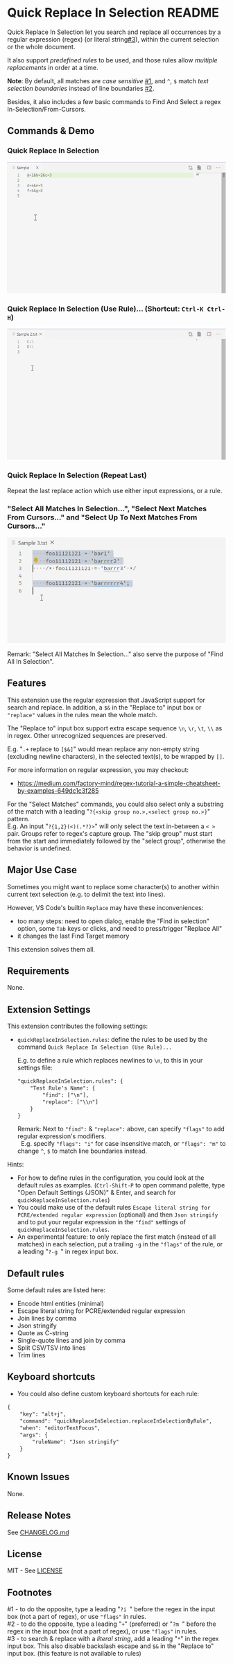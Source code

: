 # Quick Replace In Selection README

Quick Replace In Selection let you search and replace all occurrences by a regular expression (regex) (or literal string[#3](#footnote3)), within the current selection or the whole document.

It also support *predefined rules* to be used, and those rules allow *multiple replacements* in order at a time.

**Note**: By default, all matches are *case sensitive* [#1](#footnote1), and `^`, `$`  match *text selection boundaries* instead of line boundaries [#2](#footnote2).

Besides, it also includes a few basic commands to Find And Select a regex In-Selection/From-Cursors.

## Commands & Demo

### Quick Replace In Selection

![Quick Replace In Selection](https://github.com/johnnytemp/vscode-quick-replace-in-selection/raw/master/images/replaceInSelection.gif)

### Quick Replace In Selection (Use Rule)... (Shortcut: `Ctrl-K Ctrl-H`)

![Quick Replace In Selection (Use Rule)...](https://github.com/johnnytemp/vscode-quick-replace-in-selection/raw/master/images/replaceInSelectionByRule.gif)

### Quick Replace In Selection (Repeat Last)

Repeat the last replace action which use either input expressions, or a rule.

### "Select All Matches In Selection...", "Select Next Matches From Cursors..." and "Select Up To Next Matches From Cursors..."

![Select Matches In Selection or From Cursors](https://github.com/johnnytemp/vscode-quick-replace-in-selection/raw/master/images/selectInSelectionOrFromCursors.gif)

Remark: "Select All Matches In Selection..." also serve the purpose of "Find All In Selection".

## Features

This extension use the regular expression that JavaScript support for search and replace. In addition, a `$&` in the "Replace to" input box or `"replace"` values in the rules mean the whole match.

The "Replace to" input box support extra escape sequence `\n`, `\r`, `\t`, `\\` as in regex. Other unrecognized sequences are preserved.

E.g. "`.+` replace to `[$&]`" would mean replace any non-empty string (excluding newline characters), in the selected text(s), to be wrapped by `[]`.

For more information on regular expression, you may checkout:

- https://medium.com/factory-mind/regex-tutorial-a-simple-cheatsheet-by-examples-649dc1c3f285

For the "Select Matches" commands, you could also select only a substring of the match with a leading "`?{<skip group no.>,<select group no.>}`" pattern.  
  E.g. An input "`?{1,2}(<)(.*?)>`" will only select the text in-between a `< >` pair. Groups refer to regex's capture group. The "skip group" must start from the start and immediately followed by the "select group", otherwise the behavior is undefined.

## Major Use Case

Sometimes you might want to replace some character(s) to another within current text selection (e.g. to delimit the text into lines).

However, VS Code's builtin `Replace` may have these inconveniences:

- too many steps: need to open dialog, enable the "Find in selection" option, some `Tab` keys or clicks, and need to press/trigger "Replace All"
- it changes the last Find Target memory

This extension solves them all.

## Requirements

None.

## Extension Settings

This extension contributes the following settings:

- `quickReplaceInSelection.rules`: define the rules to be used by the command `Quick Replace In Selection (Use Rule)...`

    E.g. to define a rule which replaces newlines to `\n`, to this in your settings file:

    ```
    "quickReplaceInSelection.rules": {
        "Test Rule's Name": {
            "find": ["\n"],
            "replace": ["\\n"]
        }
    }
    ```

    Remark: Next to  `"find":` & `"replace":` above, can specify `"flags"` to add regular expression's modifiers.  
    &nbsp; E.g. specify `"flags": "i"` for case insensitive match, or `"flags": "m"` to change `^`, `$` to match line boundaries instead.

Hints:

- For how to define rules in the configuration, you could look at the default rules as examples. (`Ctrl-Shift-P` to open command palette, type "Open Default Settings (JSON)" & Enter, and search for `quickReplaceInSelection.rules`)
- You could make use of the default rules `Escape literal string for PCRE/extended regular expression` (optional) and then `Json stringify` and to put your regular expression in the `"find"` settings of `quickReplaceInSelection.rules`.
- An experimental feature: to only replace the first match (instead of all matches) in each selection, put a trailing `-g` in the `"flags"` of the rule, or a leading "<code>?-g </code>" in regex input box.

## Default rules

Some default rules are listed here:

- Encode html entities (minimal)
- Escape literal string for PCRE/extended regular expression
- Join lines by comma
- Json stringify
- Quote as C-string
- Single-quote lines and join by comma
- Split CSV/TSV into lines
- Trim lines

## Keyboard shortcuts

- You could also define custom keyboard shortcuts for each rule:

```
{
    "key": "alt+j",
    "command": "quickReplaceInSelection.replaceInSelectionByRule",
    "when": "editorTextFocus",
    "args": {
        "ruleName": "Json stringify"
    }
}
```

## Known Issues

None.

## Release Notes

See [CHANGELOG.md](CHANGELOG.md)

## License

MIT - See [LICENSE](LICENSE)

## Footnotes

<a name="footnote1"></a>#1 - to do the opposite, type a leading "<code>?i </code>" before the regex in the input box (not a part of regex), or use `"flags"` in rules.  
<a name="footnote2"></a>#2 - to do the opposite, type a leading "`+`" (preferred) or "<code>?m </code>" before the regex in the input box (not a part of regex), or use `"flags"` in rules.  
<a name="footnote3"></a>#3 - to search & replace with a *literal string*, add a leading "`*`" in the regex input box. This also disable backslash escape and `$&` in the "Replace to" input box. (this feature is not available to rules)
